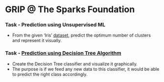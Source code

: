 # GRIP @ The Sparks Foundation

### Task - Prediction using Unsupervised ML
* From the given ‘Iris’ [dataset](https://bit.ly/3kXTdox), predict the optimum number of clusters and represent it visually.

### Task - [Prediction using Decision Tree Algorithm](https://github.com/ayushmi77al/TSF-TASK/blob/main/Prediction_using_Decision_Tree_Algorithm.ipynb)
* Create the Decision Tree classifier and visualize it graphically.
* The purpose is if we feed any new data to this classifier, it would be able to
predict the right class accordingly.
